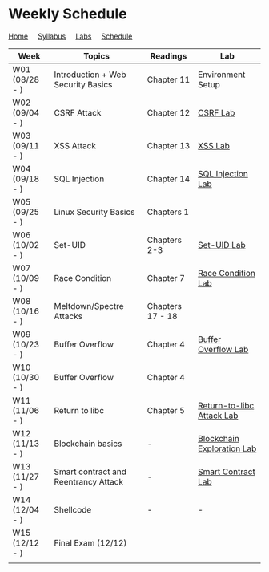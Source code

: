 # Weekly Schedule

[Home](./index.md) &nbsp;&nbsp;&nbsp; [Syllabus](./syllabus.md)  &nbsp;&nbsp;&nbsp; [Labs](./labs.md) &nbsp;&nbsp;&nbsp; [Schedule](./schedule.md)

| Week         | Topics | Readings  |  Lab |  
| ---          | ---    | --- | --- |
|W01 (08/28 - ) | Introduction + Web Security Basics| Chapter 11 | Environment Setup | 
|W02 (09/04 - ) | CSRF Attack | Chapter 12 | [CSRF Lab](./labs.md) | 
|W03 (09/11 - ) | XSS Attack  | Chapter 13 | [XSS Lab](./labs.md) | 
|W04 (09/18 - ) | SQL Injection          | Chapter 14 | [SQL Injection Lab](./labs.md) |
|W05 (09/25 - ) | Linux Security Basics  | Chapters 1 | |
|W06 (10/02 - ) | Set-UID | Chapters 2-3 | [Set-UID Lab](./labs.md) |
|W07 (10/09 - ) | Race Condition    | Chapter 7 | [Race Condition Lab](./labs.md) |
|W08 (10/16 - ) | Meltdown/Spectre Attacks  | Chapters 17 - 18 |  |
|W09 (10/23 - ) | Buffer Overflow   | Chapter 4 | [Buffer Overflow Lab](./labs.md) |
|W10 (10/30 - ) | Buffer Overflow   | Chapter 4 | |
|W11 (11/06 - ) | Return to libc    | Chapter 5 | [Return-to-libc Attack Lab](./labs.md) |
|W12 (11/13 - ) | Blockchain basics | - | [Blockchain Exploration Lab](./labs.md)   |
|W13 (11/27 - ) | Smart contract and Reentrancy Attack | - | [Smart Contract Lab](./labs.md)  |
|W14 (12/04 - ) | Shellcode         | - | - |
|W15 (12/12 - ) | Final Exam (12/12) | |   |
|||||
